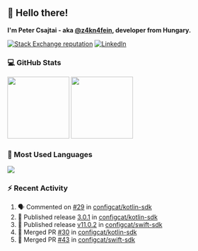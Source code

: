 ## 👋 Hello there!

**I'm Peter Csajtai - aka [@z4kn4fein](https://github.com/z4kn4fein), developer from Hungary.**

[![Stack Exchange reputation](https://img.shields.io/stackexchange/stackoverflow/r/8700582?color=orange&label=reputation&logo=stackoverflow&style=for-the-badge)](https://stackoverflow.com/users/8700582)
[![LinkedIn](https://img.shields.io/badge/linkedin-%230077B5.svg?style=for-the-badge&logo=linkedin&logoColor=white)](https://www.linkedin.com/in/csajtai-p%C3%A9ter-45395341/)

### 💻 GitHub Stats

<div>
  <img height="140px" src="https://github-readme-stats-pcsajtai.vercel.app/api?username=z4kn4fein&show_icons=true&hide_border=true&count_private=true&custom_title=Stats&theme=dracula&line_height=24&hide_title=true">
  <img height="140px" src="https://streak-stats.demolab.com?user=z4kn4fein&theme=dracula&hide_border=true">
  
</div>

### :toolbox: Most Used Languages

<img src="https://github-readme-stats-pcsajtai.vercel.app/api/top-langs/?username=z4kn4fein&theme=dracula&hide_border=true&layout=compact&langs_count=8&hide_title=true">

### :zap: Recent Activity

<!--START_SECTION:activity-->
1. 🗣 Commented on [#29](https://github.com/configcat/kotlin-sdk/issues/29#issuecomment-2046087366) in [configcat/kotlin-sdk](https://github.com/configcat/kotlin-sdk)
2. 🚀 Published release [3.0.1](https://github.com/configcat/kotlin-sdk/releases/tag/3.0.1) in [configcat/kotlin-sdk](https://github.com/configcat/kotlin-sdk)
3. 🚀 Published release [v11.0.2](https://github.com/configcat/swift-sdk/releases/tag/11.0.2) in [configcat/swift-sdk](https://github.com/configcat/swift-sdk)
4. 🎉 Merged PR [#30](https://github.com/configcat/kotlin-sdk/pull/30) in [configcat/kotlin-sdk](https://github.com/configcat/kotlin-sdk)
5. 🎉 Merged PR [#43](https://github.com/configcat/swift-sdk/pull/43) in [configcat/swift-sdk](https://github.com/configcat/swift-sdk)
<!--END_SECTION:activity-->
